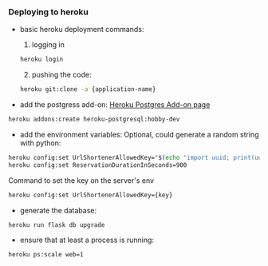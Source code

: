 
### Deploying to heroku

- basic heroku deployment commands: 
  1. logging in 
    ```bash
    heroku login
    ```

    2. pushing the code:
    ```bash
    heroku git:clone -a {application-name}
    ```

- add the postgress add-on:
[Heroku Postgres Add-on page](https://elements.heroku.com/addons/heroku-postgresql)
```bash
heroku addons:create heroku-postgresql:hobby-dev
```

- add the environment variables:
Optional, could generate a random string with python:
```bash
heroku config:set UrlShortenerAllowedKey="$(echo "import uuid; print(uuid.uuid4().hex)" | python3)"
heroku config:set ReservationDurationInSeconds=900
```

Command to set the key on the server's env
```bash
heroku config:set UrlShortenerAllowedKey={key}
```

- generate the database: 
```bash
heroku run flask db upgrade
```

- ensure that at least a process is running:
```bash
heroku ps:scale web=1
```




